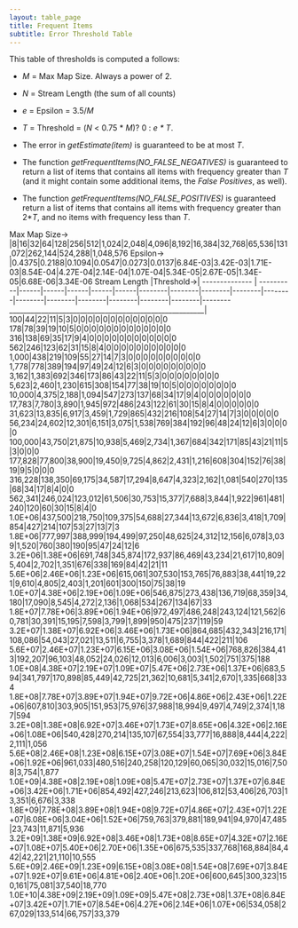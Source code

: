 ```yaml
---
layout: table_page
title: Frequent Items
subtitle: Error Threshold Table
---
```


This table of thresholds is computed a follows:

*  <i>M</i> = Max Map Size.  Always a power of 2.
*  <i>N</i> = Stream Length (the sum of all counts)
*  <i>e</i> = Epsilon = 3.5/<i>M</i>
*  <i>T</i> = Threshold = (<i>N</i> &lt; 0.75 * <i>M</i>)? 0 : <i>e * T</i>.

* The error in <i>getEstimate(item)</i> is guaranteed to be at most <i>T</i>.
* The function <i>getFrequentItems(NO_FALSE_NEGATIVES)</i> is guaranteed to return a list of items that 
contains all items with frequency greater than <i>T</i> (and it might contain some additional 
items, the <i>False Positives</i>, as well).
* The function <i>getFrequentItems(NO_FALSE_POSITIVES)</i> is guaranteed return a list of items 
that contains all items with frequency greater than 2*<i>T</i>, and no items with frequency less 
than <i>T</i>.

Max Map Size-> |8|16|32|64|128|256|512|1,024|2,048|4,096|8,192|16,384|32,768|65,536|131,072|262,144|524,288|1,048,576
Epsilon->      |0.4375|0.2188|0.1094|0.0547|0.0273|0.0137|6.84E-03|3.42E-03|1.71E-03|8.54E-04|4.27E-04|2.14E-04|1.07E-04|5.34E-05|2.67E-05|1.34E-05|6.68E-06|3.34E-06
Stream Length  |Threshold->|
-------------- | ----------|------|------|------|------|------|--------|--------|--------|--------|--------|--------|--------|--------|--------|--------|--------|--------
_______________________________________________________|
100|44|22|11|5|3|0|0|0|0|0|0|0|0|0|0|0|0|0
178|78|39|19|10|5|0|0|0|0|0|0|0|0|0|0|0|0|0
316|138|69|35|17|9|4|0|0|0|0|0|0|0|0|0|0|0|0
562|246|123|62|31|15|8|4|0|0|0|0|0|0|0|0|0|0|0
1,000|438|219|109|55|27|14|7|3|0|0|0|0|0|0|0|0|0|0
1,778|778|389|194|97|49|24|12|6|3|0|0|0|0|0|0|0|0|0
3,162|1,383|692|346|173|86|43|22|11|5|3|0|0|0|0|0|0|0|0
5,623|2,460|1,230|615|308|154|77|38|19|10|5|0|0|0|0|0|0|0|0
10,000|4,375|2,188|1,094|547|273|137|68|34|17|9|4|0|0|0|0|0|0|0
17,783|7,780|3,890|1,945|972|486|243|122|61|30|15|8|4|0|0|0|0|0|0
31,623|13,835|6,917|3,459|1,729|865|432|216|108|54|27|14|7|3|0|0|0|0|0
56,234|24,602|12,301|6,151|3,075|1,538|769|384|192|96|48|24|12|6|3|0|0|0|0
100,000|43,750|21,875|10,938|5,469|2,734|1,367|684|342|171|85|43|21|11|5|3|0|0|0
177,828|77,800|38,900|19,450|9,725|4,862|2,431|1,216|608|304|152|76|38|19|9|5|0|0|0
316,228|138,350|69,175|34,587|17,294|8,647|4,323|2,162|1,081|540|270|135|68|34|17|8|4|0|0
562,341|246,024|123,012|61,506|30,753|15,377|7,688|3,844|1,922|961|481|240|120|60|30|15|8|4|0
1.0E+06|437,500|218,750|109,375|54,688|27,344|13,672|6,836|3,418|1,709|854|427|214|107|53|27|13|7|3
1.8E+06|777,997|388,999|194,499|97,250|48,625|24,312|12,156|6,078|3,039|1,520|760|380|190|95|47|24|12|6
3.2E+06|1.38E+06|691,748|345,874|172,937|86,469|43,234|21,617|10,809|5,404|2,702|1,351|676|338|169|84|42|21|11
5.6E+06|2.46E+06|1.23E+06|615,061|307,530|153,765|76,883|38,441|19,221|9,610|4,805|2,403|1,201|601|300|150|75|38|19
1.0E+07|4.38E+06|2.19E+06|1.09E+06|546,875|273,438|136,719|68,359|34,180|17,090|8,545|4,272|2,136|1,068|534|267|134|67|33
1.8E+07|7.78E+06|3.89E+06|1.94E+06|972,497|486,248|243,124|121,562|60,781|30,391|15,195|7,598|3,799|1,899|950|475|237|119|59
3.2E+07|1.38E+07|6.92E+06|3.46E+06|1.73E+06|864,685|432,343|216,171|108,086|54,043|27,021|13,511|6,755|3,378|1,689|844|422|211|106
5.6E+07|2.46E+07|1.23E+07|6.15E+06|3.08E+06|1.54E+06|768,826|384,413|192,207|96,103|48,052|24,026|12,013|6,006|3,003|1,502|751|375|188
1.0E+08|4.38E+07|2.19E+07|1.09E+07|5.47E+06|2.73E+06|1.37E+06|683,594|341,797|170,898|85,449|42,725|21,362|10,681|5,341|2,670|1,335|668|334
1.8E+08|7.78E+07|3.89E+07|1.94E+07|9.72E+06|4.86E+06|2.43E+06|1.22E+06|607,810|303,905|151,953|75,976|37,988|18,994|9,497|4,749|2,374|1,187|594
3.2E+08|1.38E+08|6.92E+07|3.46E+07|1.73E+07|8.65E+06|4.32E+06|2.16E+06|1.08E+06|540,428|270,214|135,107|67,554|33,777|16,888|8,444|4,222|2,111|1,056
5.6E+08|2.46E+08|1.23E+08|6.15E+07|3.08E+07|1.54E+07|7.69E+06|3.84E+06|1.92E+06|961,033|480,516|240,258|120,129|60,065|30,032|15,016|7,508|3,754|1,877
1.0E+09|4.38E+08|2.19E+08|1.09E+08|5.47E+07|2.73E+07|1.37E+07|6.84E+06|3.42E+06|1.71E+06|854,492|427,246|213,623|106,812|53,406|26,703|13,351|6,676|3,338
1.8E+09|7.78E+08|3.89E+08|1.94E+08|9.72E+07|4.86E+07|2.43E+07|1.22E+07|6.08E+06|3.04E+06|1.52E+06|759,763|379,881|189,941|94,970|47,485|23,743|11,871|5,936
3.2E+09|1.38E+09|6.92E+08|3.46E+08|1.73E+08|8.65E+07|4.32E+07|2.16E+07|1.08E+07|5.40E+06|2.70E+06|1.35E+06|675,535|337,768|168,884|84,442|42,221|21,110|10,555
5.6E+09|2.46E+09|1.23E+09|6.15E+08|3.08E+08|1.54E+08|7.69E+07|3.84E+07|1.92E+07|9.61E+06|4.81E+06|2.40E+06|1.20E+06|600,645|300,323|150,161|75,081|37,540|18,770
1.0E+10|4.38E+09|2.19E+09|1.09E+09|5.47E+08|2.73E+08|1.37E+08|6.84E+07|3.42E+07|1.71E+07|8.54E+06|4.27E+06|2.14E+06|1.07E+06|534,058|267,029|133,514|66,757|33,379


